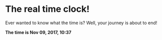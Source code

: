 # The real time clock!

Ever wanted to know what the time is? Well, your journey is about to end!

**The time is Nov 09, 2017, 10:37**